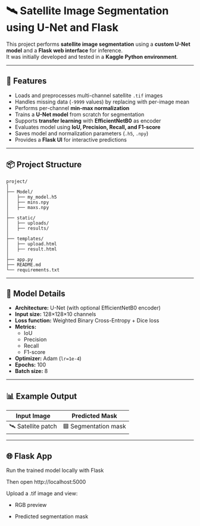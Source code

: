 # 🛰️ Satellite Image Segmentation using U-Net and Flask

This project performs **satellite image segmentation** using a **custom U-Net model** and a **Flask web interface** for inference.  
It was initially developed and tested in a **Kaggle Python environment**.

---

## 🚀 Features

- Loads and preprocesses multi-channel satellite `.tif` images  
- Handles missing data (`-9999` values) by replacing with per-image mean  
- Performs per-channel **min-max normalization**  
- Trains a **U-Net model** from scratch for segmentation  
- Supports **transfer learning** with **EfficientNetB0** as encoder  
- Evaluates model using **IoU, Precision, Recall, and F1-score**  
- Saves model and normalization parameters (`.h5`, `.npy`)  
- Provides a **Flask UI** for interactive predictions  

---

## 📦 Project Structure


```text
project/
│
├── Model/
│   ├── my_model.h5
│   ├── mins.npy
│   ├── maxs.npy
│
├── static/
│   ├── uploads/
│   ├── results/
│
├── templates/
│   ├── upload.html
│   ├── result.html
│
├── app.py
├── README.md
└── requirements.txt
```


---

## 🧠 Model Details

- **Architecture:** U-Net (with optional EfficientNetB0 encoder)
- **Input size:** 128×128×10 channels
- **Loss function:** Weighted Binary Cross-Entropy + Dice loss
- **Metrics:**
  - IoU
  - Precision
  - Recall
  - F1-score
- **Optimizer:** Adam (`lr=1e-4`)
- **Epochs:** 100
- **Batch size:** 8

---

## 📊 Example Output

| Input Image | Predicted Mask |
|--------------|----------------|
| 🛰️ Satellite patch | 🟦 Segmentation mask |

---

## 🌐 Flask App

Run the trained model locally with Flask

Then open http://localhost:5000

Upload a .tif image and view:

- RGB preview

- Predicted segmentation mask
